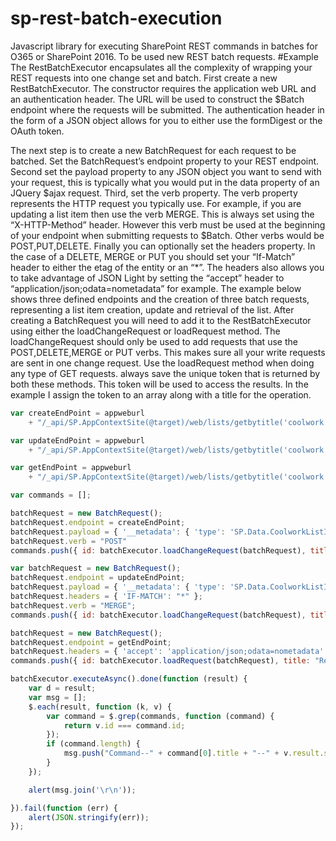 # sp-rest-batch-execution
Javascript library for executing SharePoint REST commands in batches for O365 or SharePoint 2016. To be used new REST batch requests.
#Example
The RestBatchExecutor encapsulates all the complexity of wrapping your REST requests into one change set and batch. First create a new RestBatchExecutor. The constructor requires the application web URL and an authentication header. The URL will be used to construct the $Batch endpoint where the requests will be submitted. The authentication header in the form of a JSON object allows for you to either use the formDigest or the OAuth token. 

The next step is to create a new BatchRequest for each request to be batched. Set the BatchRequest’s endpoint property to your REST endpoint. Second set the payload property to any JSON object you want to send with your request, this is typically what you would put in the data property of an JQuery $ajax request.  Third, set the verb property. The verb property represents the HTTP request you typically use. For example, if you are updating a list item then use the verb MERGE. This is always set using the “X-HTTP-Method” header. However this verb must be used at the beginning of your endpoint when submitting requests to $Batch. Other verbs would be POST,PUT,DELETE. Finally you can optionally set the headers property. In the case of a DELETE, MERGE or PUT you should set your “If-Match” header to either the etag of the entity or an “*”.  The headers also allows you to take advantage of JSON Light by setting the “accept” header to “application/json;odata=nometadata” for example. 
The example below shows three defined endpoints and the creation of three batch requests, representing a list item creation, update and retrieval of the list. After creating a BatchRequest you will need to add it to the RestBatchExecutor using either the loadChangeRequest or loadRequest method. The loadChangeRequest should only be used to add requests that use the POST,DELETE,MERGE or PUT verbs. This makes sure all your write requests are sent in one change request. Use the loadRequest method when doing any type of GET requests. always save the unique token that is returned by both these methods. This token will be used to access the results. In the example I assign the token to an array along with a title for the operation. 

```JavaScript
var createEndPoint = appweburl
    + "/_api/SP.AppContextSite(@target)/web/lists/getbytitle('coolwork')/items?@target='" + hostweburl + "'";

var updateEndPoint = appweburl
    + "/_api/SP.AppContextSite(@target)/web/lists/getbytitle('coolwork')/items(134)?@target='" + hostweburl + "'";

var getEndPoint = appweburl
    + "/_api/SP.AppContextSite(@target)/web/lists/getbytitle('coolwork')/items?@target='" + hostweburl + "'&$orderby=Title";

var commands = [];

batchRequest = new BatchRequest();
batchRequest.endpoint = createEndPoint;
batchRequest.payload = { '__metadata': { 'type': 'SP.Data.CoolworkListItem' }, 'Title': 'SharePoint REST' };
batchRequest.verb = "POST"
commands.push({ id: batchExecutor.loadChangeRequest(batchRequest), title: 'Rest Batch Create' });

var batchRequest = new BatchRequest();
batchRequest.endpoint = updateEndPoint;
batchRequest.payload = { '__metadata': { 'type': 'SP.Data.CoolworkListItem' }, 'Title': 'O365 REST' };
batchRequest.headers = { 'IF-MATCH': "*" };
batchRequest.verb = "MERGE";
commands.push({ id: batchExecutor.loadChangeRequest(batchRequest), title: 'Rest Batch Update' });

batchRequest = new BatchRequest();
batchRequest.endpoint = getEndPoint;
batchRequest.headers = { 'accept': 'application/json;odata=nometadata' }
commands.push({ id: batchExecutor.loadRequest(batchRequest), title: "Rest Batch Get Items" });

batchExecutor.executeAsync().done(function (result) {
    var d = result;
    var msg = [];
    $.each(result, function (k, v) {
        var command = $.grep(commands, function (command) {
            return v.id === command.id;
        });
        if (command.length) {
            msg.push("Command--" + command[0].title + "--" + v.result.status);
        }
    });

    alert(msg.join('\r\n'));

}).fail(function (err) {
    alert(JSON.stringify(err));
});
```
